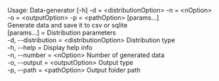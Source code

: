 Usage: Data-generator [-h] -d = \<distributionOption\> -n = \<nOption\>  
-o = \<outputOption\> -p = \<pathOption\> [params...]  
Generate data and save it to csv or sqlite  
[params...] =           Distribution parameters  
-d, --distribution = \<distributionOption\>  Distribution type  
-h, --help =                 Display help info  
-n, --number = \<nOption\>    Number of generated data  
-o, --output = \<outputOption\>  Output type  
-p, --path = \<pathOption\>   Output folder path  


